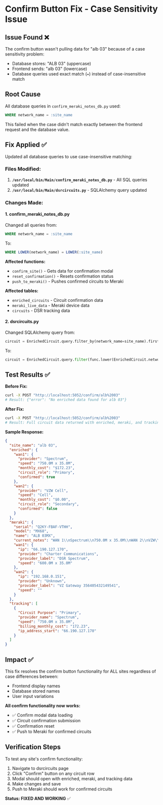 # Confirm Button Fix - Case Sensitivity Issue

## Issue Found ❌
The confirm button wasn't pulling data for "alb 03" because of a case sensitivity problem:
- Database stores: "ALB 03" (uppercase)
- Frontend sends: "alb 03" (lowercase)
- Database queries used exact match (`=`) instead of case-insensitive match

## Root Cause
All database queries in `confirm_meraki_notes_db.py` used:
```sql
WHERE network_name = :site_name
```

This failed when the case didn't match exactly between the frontend request and the database value.

## Fix Applied ✅

Updated all database queries to use case-insensitive matching:

### Files Modified:
1. **`/usr/local/bin/Main/confirm_meraki_notes_db.py`** - All SQL queries updated
2. **`/usr/local/bin/Main/dsrcircuits.py`** - SQLAlchemy query updated

### Changes Made:

#### 1. confirm_meraki_notes_db.py
Changed all queries from:
```sql
WHERE network_name = :site_name
```
To:
```sql
WHERE LOWER(network_name) = LOWER(:site_name)
```

**Affected functions:**
- `confirm_site()` - Gets data for confirmation modal
- `reset_confirmation()` - Resets confirmation status  
- `push_to_meraki()` - Pushes confirmed circuits to Meraki

**Affected tables:**
- `enriched_circuits` - Circuit confirmation data
- `meraki_live_data` - Meraki device data
- `circuits` - DSR tracking data

#### 2. dsrcircuits.py
Changed SQLAlchemy query from:
```python
circuit = EnrichedCircuit.query.filter_by(network_name=site_name).first()
```
To:
```python
circuit = EnrichedCircuit.query.filter(func.lower(EnrichedCircuit.network_name) == func.lower(site_name)).first()
```

## Test Results ✅

**Before Fix:**
```bash
curl -X POST "http://localhost:5052/confirm/alb%2003"
# Result: {"error": "No enriched data found for alb 03"}
```

**After Fix:**
```bash
curl -X POST "http://localhost:5052/confirm/alb%2003"
# Result: Full circuit data returned with enriched, meraki, and tracking information
```

**Sample Response:**
```json
{
  "site_name": "alb 03",
  "enriched": {
    "wan1": {
      "provider": "Spectrum",
      "speed": "750.0M x 35.0M",
      "monthly_cost": "$172.23",
      "circuit_role": "Primary",
      "confirmed": true
    },
    "wan2": {
      "provider": "VZW Cell",
      "speed": "Cell",
      "monthly_cost": "$0.00",
      "circuit_role": "Secondary",
      "confirmed": false
    }
  },
  "meraki": {
    "serial": "Q2KY-FBAF-VTHH",
    "model": "MX68",
    "name": "ALB 03MX",
    "current_notes": "WAN 1\\nSpectrum\\n750.0M x 35.0M\\nWAN 2\\nVZW\\nCell",
    "wan1": {
      "ip": "66.190.127.170",
      "provider": "Charter Communications",
      "provider_label": "DSR Spectrum",
      "speed": "600.0M x 35.0M"
    },
    "wan2": {
      "ip": "192.168.0.151",
      "provider": "Unknown",
      "provider_label": "VZ Gateway 356405432149541",
      "speed": ""
    }
  },
  "tracking": [
    {
      "Circuit Purpose": "Primary",
      "provider_name": "Spectrum",
      "speed": "750.0M x 35.0M",
      "billing_monthly_cost": "172.23",
      "ip_address_start": "66.190.127.170"
    }
  ]
}
```

## Impact ✅

This fix resolves the confirm button functionality for ALL sites regardless of case differences between:
- Frontend display names
- Database stored names
- User input variations

**All confirm functionality now works:**
- ✅ Confirm modal data loading
- ✅ Circuit confirmation submission
- ✅ Confirmation reset
- ✅ Push to Meraki for confirmed circuits

## Verification Steps

To test any site's confirm functionality:
1. Navigate to dsrcircuits page
2. Click "Confirm" button on any circuit row
3. Modal should open with enriched, meraki, and tracking data
4. Make changes and save
5. Push to Meraki should work for confirmed circuits

**Status: FIXED AND WORKING** ✅